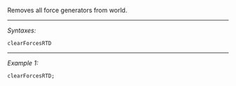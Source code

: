 Removes all force generators from world.


---
*Syntaxes:*

`clearForcesRTD`

---
*Example 1:*

```sqf
clearForcesRTD;
```